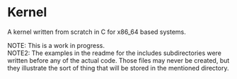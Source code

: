 # Kernel
A kernel written from scratch in C for x86_64 based systems.

NOTE: This is a work in progress.\
NOTE2: The examples in the readme for the includes subdirectories were written
before any of the actual code. Those files may never be created, but they 
illustrate the sort of thing that will be stored in the mentioned directory.
